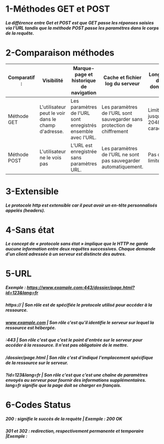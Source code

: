 # 1-Méthodes GET et POST
##### La différence entre Get et POST est que GET passe les réponses saisies via l'URL tandis que la méthode POST passe les paramétres dans le corps de la requête.
# 2-Comparaison méthodes
| Comparatif : | Visibilité   |Marque-page et historique de navigation |Cache et fichier log du serveur| Longueur des données |
| ------- | -------- | ------|------|--------|
| Méthode GET  | L'utilisateur peut le voir dans le champ d'adresse.|Les paramètres de l'URL sont enregistrés ensemble avec l'URL.|Les paramètres de l’URL sont sauvegarder sans protection de chiffrement |  	Limitée , jusqu'à 2048 caractères | 
| Méthode POST| L'utilisateur ne le vois pas    |L’URL est enregistrée sans paramètres URL. |Les paramètres de l’URL ne sont pas sauvegarder automatiquement. | Pas de limite |
# 3-Extensible
##### Le protocole http est extensible car il peut avoir un en-tête personnalisés appelés (headers).
# 4-Sans état
##### Le concept de « protocole sans état » implique que le HTTP ne garde aucune information entre deux requêtes successives. Chaque demande d'un client adressée à un serveur est distincte des autres.
# 5-URL
##### Exemple : https://www.example.com:443/dossier/page.html?id=123&lang=fr

##### https:// | Son rôle est de spécifiée le protocole utilisé pour accéder à la ressource.
##### www.example.com | Son rôle c'est qu'il identifie le serveur sur lequel la ressource est hébergée.
##### :443 | Son rôle c'est que c'est le point d'entrée sur le serveur pour accéder à la ressource. Il n'est pas obligatoire de le mettre.
##### /dossier/page.html | Son rôle c'est d'indiqué l'emplacement spécifique de la ressource sur le serveur.
##### ?id=123&lang=fr | Son rôle c'est que c'est une chaîne de paramètres envoyés au serveur pour fournir des informations supplémentaires. lang=fr signifie que la page doit se charger en français.
# 6-Codes Status
##### 200 : signifie le succès de la requète | Exemple : 200 OK
##### 301 et 302 : redirection, respectivement permanente et temporaire |Exemple :
